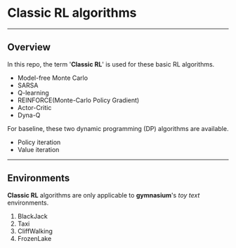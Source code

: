# Classic RL algorithms

---
## Overview
In this repo, the term '**Classic RL**' is used for these basic RL algorithms. 

* Model-free Monte Carlo
* SARSA
* Q-learning
* REINFORCE(Monte-Carlo Policy Gradient)
* Actor-Critic
* Dyna-Q

For baseline, these two dynamic programming (DP) algorithms are available.
* Policy iteration
* Value iteration

--- 
## Environments
**Classic RL** algorithms are only applicable to **gymnasium**'s *toy text* environments.
1. BlackJack
2. Taxi
3. CliffWalking
4. FrozenLake

